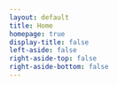 ```yaml
---
layout: default
title: Home
homepage: true
display-title: false
left-aside: false
right-aside-top: false
right-aside-bottom: false
---
```

